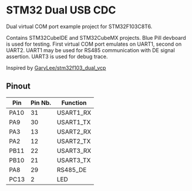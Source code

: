 # STM32 Dual USB CDC

 Dual virtual COM port example project for STM32F103C8T6. 
 
 Contains STM32CubeIDE and STM32CubeMX projects. Blue Pill devboard is used for testing. First virtual COM port emulates on UART1, second on UART2. UART1 may be used for RS485 communication with DE signal assertion. UART3 is used for debug trace.

 Inspired by [GaryLee/stm32f103_dual_vcp](https://github.com/GaryLee/stm32f103_dual_vcp.git)

 ## Pinout
 | Pin  | Pin Nb. | Function  |
|------|---------|-----------|
| PA10 | 31      | USART1_RX |
| PA9  | 30      | USART1_TX |
| PA3  | 13      | USART2_RX |
| PA2  | 12      | USART2_TX |
| PB11 | 22      | USART3_RX |
| PB10 | 21      | USART3_TX |
| PA8  | 29      | RS485_DE  |
| PC13 | 2       | LED       |

